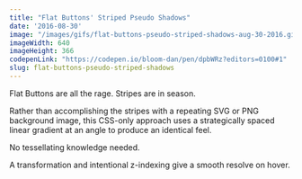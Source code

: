 ```yaml
---
title: "Flat Buttons' Striped Pseudo Shadows"
date: '2016-08-30'
image: "/images/gifs/flat-buttons-pseudo-striped-shadows-aug-30-2016.gif"
imageWidth: 640
imageHeight: 366
codepenLink: "https://codepen.io/bloom-dan/pen/dpbWRz?editors=0100#1"
slug: flat-buttons-pseudo-striped-shadows
---
```


Flat Buttons are all the rage. Stripes are in season.

Rather than accomplishing the stripes with a repeating SVG or PNG background image, this CSS-only approach uses a strategically spaced linear gradient at an angle to produce an identical feel.

No tessellating knowledge needed.

A transformation and intentional z-indexing give a smooth resolve on hover.
